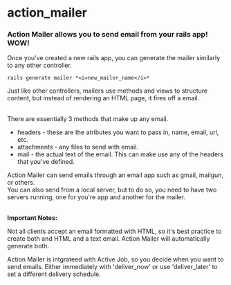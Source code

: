 # action_mailer

<h3>Action Mailer allows you to send email from your rails app! <b>WOW!</b></h3>


Once you've created a new rails app, you can generate the mailer similarly to any other controller. 
	
	rails generate mailer *<i>new_mailer_name</i>* 


Just like other controllers, mailers use methods and views to structure content, but instead of rendering an HTML page, it fires off a email.

<br>
There are essentially 3 methods that make up any email. 
<ul>
	<li> headers - these are the atributes you want to pass in, name, email, url, etc. </li>
	<li> attachments - any files to send with email. </li>
	<li> mail - the actual text of the email. This can make use any of the headers that you've defined. </li>
</ul>



Action Mailer can send emails through an email app such as gmail, mailgun, or others. <br>
You can also send from a local server, but to do so, you need to have two servers running, one for you're app and another for the mailer.


<br>
<b>Important Notes:</b>

Not all clients accept an email formatted with HTML, so it's best practice to create both and HTML and a text email. Action Mailer will automatically generate both.


Action Mailer is intgrateed with Active Job, so you decide when you want to send emails. Either immediately with 'deliver_now' or use 'deliver_later' to set a different delivery schedule.
